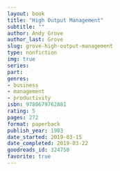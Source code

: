 ```yaml
---
layout: book
title: "High Output Management"
subtitle: ""
author: Andy Grove
author_last: Grove
slug: grove-high-output-management
type: nonfiction
img: true
series: 
part: 
genres:
- business
- management
- productivity
isbn: 9780679762881
rating: 5
pages: 272
format: paperback
publish_year: 1983
date_started: 2019-03-15
date_completed: 2019-03-22
goodreads_id: 324750
favorite: true
---
```

